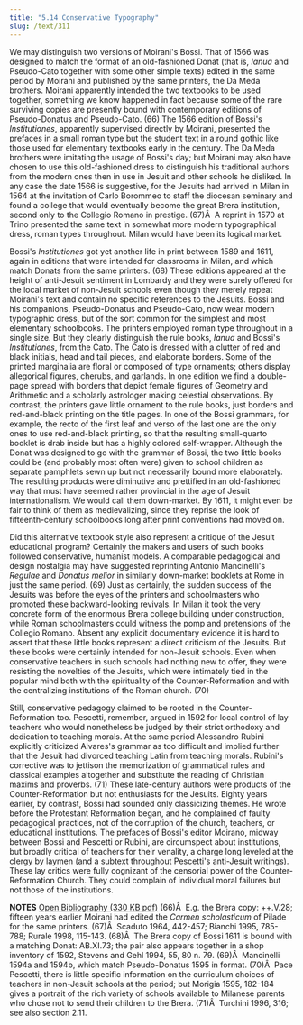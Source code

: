 ```yaml
---
title: "5.14 Conservative Typography"
slug: /text/311
---
```

We may distinguish two versions of Moirani's Bossi. That of 1566 was designed to match the format of an old-fashioned Donat (that is, <em>Ianua</em> and Pseudo-Cato together with some other simple texts) edited in the same period by Moirani and published by the same printers, the Da Meda brothers. Moirani apparently intended the two textbooks to be used together, something we know happened in fact because some of the rare surviving copies are presently bound with contemporary editions of Pseudo-Donatus and Pseudo-Cato. (66) The 1566 edition of Bossi's <em>Institutiones</em>, apparently supervised directly by Moirani, presented the prefaces in a small roman type but the student text in a round gothic like those used for elementary textbooks early in the century. The Da Meda brothers were imitating the usage of Bossi's day; but Moirani may also have chosen to use this old-fashioned dress to distinguish his traditional authors from the modern ones then in use in Jesuit and other schools he disliked. In any case the date 1566 is suggestive, for the Jesuits had arrived in Milan in 1564 at the invitation of Carlo Borommeo to staff the diocesan seminary and found a college that would eventually become the great Brera institution, second only to the Collegio Romano in prestige. (67)Â  A reprint in 1570 at Trino presented the same text in somewhat more modern typographical dress, roman types throughout. Milan would have been its logical market.

Bossi's <em>Institutiones</em> got yet another life in print between 1589 and 1611, again in editions that were intended for classrooms in Milan, and which match Donats from the same printers. (68) These editions appeared at the height of anti-Jesuit sentiment in Lombardy and they were surely offered for the local market of non-Jesuit schools even though they merely repeat Moirani's text and contain no specific references to the Jesuits. Bossi and his companions, Pseudo-Donatus and Pseudo-Cato, now wear modern typographic dress, but of the sort common for the simplest and most elementary schoolbooks. The printers employed roman type throughout in a single size. But they clearly distinguish the rule books, <em>Ianua</em> and Bossi's <em>Institutiones</em>, from the Cato. The Cato is dressed with a clutter of red and black initials, head and tail pieces, and elaborate borders. Some of the printed marginalia are floral or composed of type ornaments; others display allegorical figures, cherubs, and garlands. In one edition we find a double-page spread with borders that depict female figures of Geometry and Arithmetic and a scholarly astrologer making celestial observations. By contrast, the printers gave little ornament to the rule books, just borders and red-and-black printing on the title pages. In one of the Bossi grammars, for example, the recto of the first leaf and verso of the last one are the only ones to use red-and-black printing, so that the resulting small-quarto booklet is drab inside but has a highly colored self-wrapper. Although the Donat was designed to go with the grammar of Bossi, the two little books could be (and probably most often were) given to school children as separate pamphlets sewn up but not necessarily bound more elaborately. The resulting products were diminutive and prettified in an old-fashioned way that must have seemed rather provincial in the age of Jesuit internationalism. We would call them down-market. By 1611, it might even be fair to think of them as medievalizing, since they reprise the look of fifteenth-century schoolbooks long after print conventions had moved on.

Did this alternative textbook style also represent a critique of the Jesuit educational program? Certainly the makers and users of such books followed conservative, humanist models. A comparable pedagogical and design nostalgia may have suggested reprinting Antonio Mancinelli's <em>Regulae</em> and <em>Donatus melior</em> in similarly down-market booklets at Rome in just the same period. (69) Just as certainly, the sudden success of the Jesuits was before the eyes of the printers and schoolmasters who promoted these backward-looking revivals. In Milan it took the very concrete form of the enormous Brera college building under construction, while Roman schoolmasters could witness the pomp and pretensions of the Collegio Romano. Absent any explicit documentary evidence it is hard to assert that these little books represent a direct criticism of the Jesuits. But these books were certainly intended for non-Jesuit schools. Even when conservative teachers in such schools had nothing new to offer, they were resisting the novelties of the Jesuits, which were intimately tied in the popular mind both with the spirituality of the Counter-Reformation and with the centralizing institutions of the Roman church. (70)

Still, conservative pedagogy claimed to be rooted in the Counter-Reformation too. Pescetti, remember, argued in 1592 for local control of lay teachers who would nonetheless be judged by their strict orthodoxy and dedication to teaching morals. At the same period Alessandro Rubini explicitly criticized Alvares's grammar as too difficult and implied further that the Jesuit had divorced teaching Latin from teaching morals. Rubini's corrective was to jettison the memorization of grammatical rules and classical examples altogether and substitute the reading of Christian maxims and proverbs. (71) These late-century authors were products of the Counter-Reformation but not enthusiasts for the Jesuits. Eighty years earlier, by contrast, Bossi had sounded only classicizing themes. He wrote before the Protestant Reformation began, and he complained of faulty pedagogical practices, not of the corruption of the church, teachers, or educational institutions. The prefaces of Bossi's editor Moirano, midway between Bossi and Pescetti or Rubini, are circumspect about institutions, but broadly critical of teachers for their venality, a charge long leveled at the clergy by laymen (and a subtext throughout Pescetti's anti-Jesuit writings). These lay critics were fully cognizant of the censorial power of the Counter-Reformation Church. They could complain of individual moral failures but not those of the institutions.

<strong>NOTES</strong>
<a href="http://www.humanismforsale.org/bibliography.pdf" target="new">Open Bibliography (330 KB pdf)</a>
(66)Â  E.g. the Brera copy: ++.V.28; fifteen years earlier Moirani had edited the <em>Carmen scholasticum</em> of Pilade for the same printers.
(67)Â  Scaduto 1964, 442-457; Bianchi 1995, 785-788; Rurale 1998, 115-143.
(68)Â  The Brera copy of Bossi 1611 is bound with a matching Donat: AB.XI.73; the pair also appears together in a shop inventory of 1592, Stevens and Gehl 1994, 55, 80 n. 79.
(69)Â  Mancinelli 1594a and 1594b, which match Pseudo-Donatus 1595 in format.
(70)Â  Pace Pescetti, there is little specific information on the curriculum choices of teachers in non-Jesuit schools at the period; but Morigia 1595, 182-184 gives a portrait of the rich variety of schools available to Milanese parents who chose not to send their children to the Brera.
(71)Â  Turchini 1996, 316; see also section 2.11.
